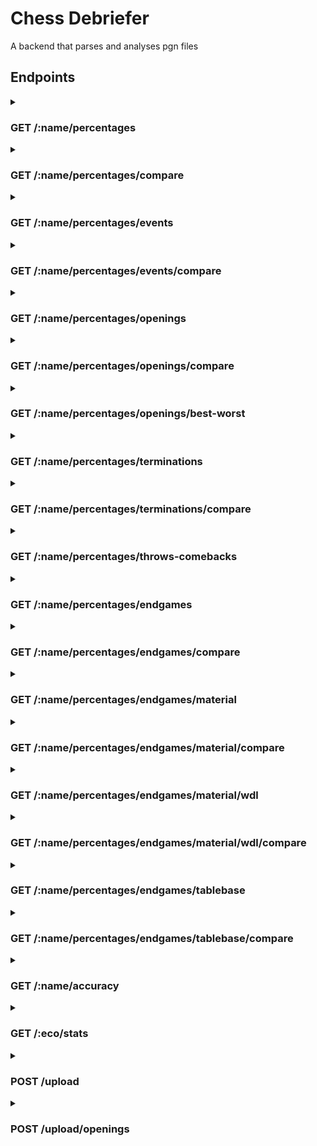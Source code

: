 # Chess Debriefer

A backend that parses and analyses pgn files

## Endpoints
<details>
  <summary> 
  <h3> GET /:name/percentages </h3>
  
  </summary>
  
  #### URI parameters
  * **opponent** : (optional) find only the matches played against this opponent
  * **from** : (optional) find only the matches played after this date
  * **to** : (optional) find only the matches played before this date
  * **minelo** : (optional) find only the matches played where your elo was greater than this
  * **maxelo** : (optional) find only the matches played where your elo was lower than this
  
  #### Response
  Headers
  ```
  Content-Type: application/json
  ```
  
<details>
  <summary>Body</summary>
  
  ```json
	{
		"general percentages": {
			"your wins": 117,
			"your losses": 93,
			"your draws": 9,
			"your win percentage": 53.42,
			"your loss percentage": 42.47,
			"your draw percentage": 4.11
		},
		"side percentages": {
			"white": {
				"your wins": 20,
				"your losses": 22,
				"your draws": 4,
				"your win percentage": 43.48,
				"your loss percentage": 47.83,
				"your draw percentage": 8.7
			},
			"black": {
				"your wins": 97,
				"your losses": 71,
				"your draws": 5,
				"your win percentage": 56.07,
				"your loss percentage": 41.04,
				"your draw percentage": 2.89
			}
		}
	}
  ```
</details>
	
</details>

<details>
  <summary> 
  <h3> GET /:name/percentages/compare </h3>
  
  </summary>
  
  #### URI parameters
  * **elo** : (optional) elo used to find other players' stats, otherwise your elo is used
  * **range** : (optional) players used to generate the stats are within this range (elo - range ~ elo + range)
  
  #### Response
  Headers
  ```
  Content-Type: application/json
  ```
  
<details>
  <summary>Body</summary>
  
  ```json
	{
		"general percentages": {
			"your wins": 117,
			"your losses": 93,
			"your draws": 9,
			"your win percentage": 53.42,
			"your loss percentage": 42.47,
			"your draw percentage": 4.11,
			"other players wins": 35435,
			"other players losses": 42096,
			"other players draws": 2448,
			"other players win percentage": 44.31,
			"other players loss percentage": 52.63,
			"other players draw percentage": 3.06
		},
		"side percentages": {
			"white": {
				"your wins": 20,
				"your losses": 22,
				"your draws": 4,
				"your win percentage": 43.48,
				"your loss percentage": 47.83,
				"your draw percentage": 8.7,
				"other players wins": 19063,
				"other players losses": 19879,
				"other players draws": 1242,
				"other players win percentage": 47.44,
				"other players loss percentage": 49.47,
				"other players draw percentage": 3.09
			},
			"black": {
				"your wins": 97,
				"your losses": 71,
				"your draws": 5,
				"your win percentage": 56.07,
				"your loss percentage": 41.04,
				"your draw percentage": 2.89,
				"other players wins": 16372,
				"other players losses": 22217,
				"other players draws": 1206,
				"other players win percentage": 41.14,
				"other players loss percentage": 55.83,
				"other players draw percentage": 3.03
			}
		}
	}
  ```
</details>
	
</details>

<details>
  <summary> 
  <h3> GET /:name/percentages/events </h3>
  
  </summary>
  
  #### URI parameters
  * **opponent** : (optional) find only the matches played against this opponent
  * **from** : (optional) find only the matches played after this date
  * **to** : (optional) find only the matches played before this date
  * **minelo** : (optional) find only the matches played where your elo was greater than this
  * **maxelo** : (optional) find only the matches played where your elo was lower than this
  
  #### Response
  Headers
  ```
  Content-Type: application/json
  ```
  
<details>
  <summary>Body</summary>
  
  ```json
	{
		"Rated Classical game": {
			"your wins": 116,
			"your losses": 92,
			"your draws": 9,
			"your win percentage": 53.46,
			"your loss percentage": 42.4,
			"your draw percentage": 4.15
		},
		"Rated Blitz game": {
			"your wins": 1,
			"your losses": 1,
			"your draws": 0,
			"your win percentage": 50.0,
			"your loss percentage": 50.0,
			"your draw percentage": 0.0
		}
	}
  ```
</details>
	
</details>

<details>
  <summary> 
  <h3> GET /:name/percentages/events/compare </h3>
  
  </summary>
  
  #### URI parameters
  * **elo** : (optional) elo used to find other players' stats, otherwise your elo is used
  * **range** : (optional) players used to generate the stats are within this range (elo - range ~ elo + range)
  * **event** : (optional) which events to find stats on, otherwise all of your events are used
  
  #### Response
  Headers
  ```
  Content-Type: application/json
  ```
  
<details>
  <summary>Body</summary>
  
  ```json
	{
		"Rated Classical game": {
			"your wins": 116,
			"your losses": 92,
			"your draws": 9,
			"your win percentage": 53.46,
			"your loss percentage": 42.4,
			"your draw percentage": 4.15,
			"other players wins": 14870,
			"other players losses": 16505,
			"other players draws": 1110,
			"other players win percentage": 45.77,
			"other players loss percentage": 50.81,
			"other players draw percentage": 3.42
		},
		"Rated Blitz game": {
			"your wins": 1,
			"your losses": 1,
			"your draws": 0,
			"your win percentage": 50.0,
			"your loss percentage": 50.0,
			"your draw percentage": 0.0,
			"other players wins": 13940,
			"other players losses": 16231,
			"other players draws": 946,
			"other players win percentage": 44.8,
			"other players loss percentage": 52.16,
			"other players draw percentage": 3.04
		}
	}
  ```
</details>
	
</details>

<details>
  <summary> 
  <h3> GET /:name/percentages/openings </h3>
  
  </summary>
  
  #### URI parameters
  * **opponent** : (optional) find only the matches played against this opponent
  * **from** : (optional) find only the matches played after this date
  * **to** : (optional) find only the matches played before this date
  * **minelo** : (optional) find only the matches played where your elo was greater than this
  * **maxelo** : (optional) find only the matches played where your elo was lower than this
  * **eco** : (optional) get only and more specific stats on these ecos, separated by a comma or specify a range (from-to)
  
  #### Response
  Headers
  ```
  Content-Type: application/json
  ```
  
<details>
  <summary>Body</summary>
  
  ```json
	{
		"A04": {
			"your wins": 3,
			"your losses": 4,
			"your draws": 0,
			"your win percentage": 42.86,
			"your loss percentage": 57.14,
			"your draw percentage": 0.0
		},
		"A00": {
			"your wins": 31,
			"your losses": 26,
			"your draws": 4,
			"your win percentage": 50.82,
			"your loss percentage": 42.62,
			"your draw percentage": 6.56
		},
		"A13": {
			"your wins": 1,
			"your losses": 2,
			"your draws": 0,
			"your win percentage": 33.33,
			"your loss percentage": 66.67,
			"your draw percentage": 0.0
		},
		"C20": {
			"your wins": 1,
			"your losses": 0,
			"your draws": 0,
			"your win percentage": 100.0,
			"your loss percentage": 0.0,
			"your draw percentage": 0.0
		},
		"C00": {
			"your wins": 48,
			"your losses": 46,
			"your draws": 3,
			"your win percentage": 49.48,
			"your loss percentage": 47.42,
			"your draw percentage": 3.09
		},
		"A40": {
			"your wins": 33,
			"your losses": 14,
			"your draws": 2,
			"your win percentage": 67.35,
			"your loss percentage": 28.57,
			"your draw percentage": 4.08
		},
		"B00": {
			"your wins": 0,
			"your losses": 1,
			"your draws": 0,
			"your win percentage": 0.0,
			"your loss percentage": 100.0,
			"your draw percentage": 0.0
		}
	}
  ```
</details>
	
</details>

<details>
  <summary> 
  <h3> GET /:name/percentages/openings/compare </h3>
  
  </summary>
  
  #### URI parameters
  * **elo** : (optional) elo used to find other players' stats, otherwise your elo is used
  * **range** : (optional) players used to generate the stats are within this range (elo - range ~ elo + range)
  * **eco** : (optional) which ecos to find stats on, otherwise all of your ecos are used (list separated by a comma)
  
  #### Response
  Headers
  ```
  Content-Type: application/json
  ```
  
<details>
  <summary>Body</summary>
  
  ```json
	{
		"A00": {
			"your wins": 31,
			"your losses": 26,
			"your draws": 4,
			"your win percentage": 50.82,
			"your loss percentage": 42.62,
			"your draw percentage": 6.56,
			"other players wins": 3017,
			"other players losses": 3426,
			"other players draws": 200,
			"other players win percentage": 45.42,
			"other players loss percentage": 51.57,
			"other players draw percentage": 3.01
		},
		"A13": {
			"your wins": 1,
			"your losses": 2,
			"your draws": 0,
			"your win percentage": 33.33,
			"your loss percentage": 66.67,
			"your draw percentage": 0.0,
			"other players wins": 105,
			"other players losses": 143,
			"other players draws": 12,
			"other players win percentage": 40.38,
			"other players loss percentage": 55.0,
			"other players draw percentage": 4.62
		},
		"A04": {
			"your wins": 3,
			"your losses": 4,
			"your draws": 0,
			"your win percentage": 42.86,
			"your loss percentage": 57.14,
			"your draw percentage": 0.0,
			"other players wins": 392,
			"other players losses": 548,
			"other players draws": 25,
			"other players win percentage": 40.62,
			"other players loss percentage": 56.79,
			"other players draw percentage": 2.59
		},
		"C20": {
			"your wins": 1,
			"your losses": 0,
			"your draws": 0,
			"your win percentage": 100.0,
			"your loss percentage": 0.0,
			"your draw percentage": 0.0,
			"other players wins": 2015,
			"other players losses": 2067,
			"other players draws": 116,
			"other players win percentage": 48.0,
			"other players loss percentage": 49.24,
			"other players draw percentage": 2.76
		},
		"B00": {
			"your wins": 0,
			"your losses": 1,
			"your draws": 0,
			"your win percentage": 0.0,
			"your loss percentage": 100.0,
			"your draw percentage": 0.0,
			"other players wins": 2563,
			"other players losses": 3059,
			"other players draws": 171,
			"other players win percentage": 44.24,
			"other players loss percentage": 52.81,
			"other players draw percentage": 2.95
		},
		"C00": {
			"your wins": 48,
			"your losses": 46,
			"your draws": 3,
			"your win percentage": 49.48,
			"your loss percentage": 47.42,
			"your draw percentage": 3.09,
			"other players wins": 1876,
			"other players losses": 2083,
			"other players draws": 113,
			"other players win percentage": 46.07,
			"other players loss percentage": 51.15,
			"other players draw percentage": 2.78
		},
		"A40": {
			"your wins": 33,
			"your losses": 14,
			"your draws": 2,
			"your win percentage": 67.35,
			"your loss percentage": 28.57,
			"your draw percentage": 4.08,
			"other players wins": 2415,
			"other players losses": 2870,
			"other players draws": 153,
			"other players win percentage": 44.41,
			"other players loss percentage": 52.78,
			"other players draw percentage": 2.81
		}
	}
  ```
</details>
	
</details>

<details>
  <summary> 
  <h3> GET /:name/percentages/openings/best-worst </h3>
  
  </summary>
  
  #### URI parameters
  * **opponent** : (optional) find only the matches played against this opponent (only filters your best worst openings)
  * **from** : (optional) find only the matches played after this date (only filters your best worst openings)
  * **to** : (optional) find only the matches played before this date (only filters your best worst openings)
  * **minelo** : (optional) find only the matches played where your elo was greater than this (only filters your best worst openings)
  * **maxelo** : (optional) find only the matches played where your elo was lower than this (only filters your best worst openings)
  * **elo** : (optional) elo used to find other players' stats, otherwise your elo is used
  * **range** : (optional) players used to generate the stats are within this range (elo - range ~ elo + range)
  * **limit** : (optional) openings list limit (default is 3)
  * **min_played** : (optional) only considers openings that have at least this many matches played
  
  #### Response
  Headers
  ```
  Content-Type: application/json
  ```
  
<details>
  <summary>Body</summary>
  
  ```json
	{
		"your best": [
			"B01",
			"C02",
			"C23"
		],
		"your worst": [
			"C24",
			"C00",
			"B20"
		],
		"other players best": [
			"C28",
			"C48",
			"D01"
		],
		"other players worst": [
			"C80",
			"B31",
			"C11"
		]
	}
  ```
</details>
	
</details>

<details>
  <summary> 
  <h3> GET /:name/percentages/terminations </h3>
  
  </summary>
  
  #### URI parameters
  * **opponent** : (optional) find only the matches played against this opponent
  * **from** : (optional) find only the matches played after this date
  * **to** : (optional) find only the matches played before this date
  * **minelo** : (optional) find only the matches played where your elo was greater than this
  * **maxelo** : (optional) find only the matches played where your elo was lower than this
  
  #### Response
  Headers
  ```
  Content-Type: application/json
  ```
  
<details>
  <summary>Body</summary>
  
  ```json
	{
		"Normal": {
			"your wins": 101,
			"your losses": 87,
			"your draws": 9,
			"your win percentage": 51.27,
			"your loss percentage": 44.16,
			"your draw percentage": 4.57
		},
		"Time forfeit": {
			"your wins": 16,
			"your losses": 6,
			"your draws": 0,
			"your win percentage": 72.73,
			"your loss percentage": 27.27,
			"your draw percentage": 0.0
		}
	}
  ```
</details>
	
</details>

<details>
  <summary> 
  <h3> GET /:name/percentages/terminations/compare </h3>
  
  </summary>
  
  #### URI parameters
  * **elo** : (optional) elo used to find other players' stats, otherwise your elo is used
  * **range** : (optional) players used to generate the stats are within this range (elo - range ~ elo + range)
  * **termination** : (optional) which terminations to find stats on, otherwise all of your terminations are used
  
  #### Response
  Headers
  ```
  Content-Type: application/json
  ```
  
<details>
  <summary>Body</summary>
  
  ```json
	{
		"Normal": {
			"your wins": 101,
			"your losses": 87,
			"your draws": 9,
			"your win percentage": 51.27,
			"your loss percentage": 44.16,
			"your draw percentage": 4.57,
			"other players wins": 24634,
			"other players losses": 29923,
			"other players draws": 2187,
			"other players win percentage": 43.41,
			"other players loss percentage": 52.73,
			"other players draw percentage": 3.85
		},
		"Time forfeit": {
			"your wins": 16,
			"your losses": 6,
			"your draws": 0,
			"your win percentage": 72.73,
			"your loss percentage": 27.27,
			"your draw percentage": 0.0,
			"other players wins": 10801,
			"other players losses": 12173,
			"other players draws": 261,
			"other players win percentage": 46.49,
			"other players loss percentage": 52.39,
			"other players draw percentage": 1.12
		}
	}
  ```
</details>
	
</details>

<details>
  <summary> 
  <h3> GET /:name/percentages/throws-comebacks </h3>
  
  </summary>
  
  #### URI parameters
  * **opponent** : (optional) find only the matches played against this opponent
  * **from** : (optional) find only the matches played after this date
  * **to** : (optional) find only the matches played before this date
  * **minelo** : (optional) find only the matches played where your elo was greater than this
  * **maxelo** : (optional) find only the matches played where your elo was lower than this
  
  #### Response
  Headers
  ```
  Content-Type: application/json
  ```
  
<details>
  <summary>Body</summary>
  
  ```json
	{
		"throws": 34,
		"losses": 86,
		"percentage_throws": 39.53,
		"comebacks": 10,
		"wins": 105,
		"percentage_comebacks": 9.52
	}
  ```
</details>
	
</details>

<details>
  <summary> 
  <h3> GET /:name/percentages/endgames </h3>
  
  </summary>
  
  #### URI parameters
  * **pieces** : (optional) how many pieces must be left on the board (at least) to be considered an endgame
  * **opponent** : (optional) find only the matches played against this opponent
  * **from** : (optional) find only the matches played after this date
  * **to** : (optional) find only the matches played before this date
  * **minelo** : (optional) find only the matches played where your elo was greater than this
  * **maxelo** : (optional) find only the matches played where your elo was lower than this
  
  #### Response
  Headers
  ```
  Content-Type: application/json
  ```
  
<details>
  <summary>Body</summary>
  
  ```json
	{
		"general percentages": {
			"games": 219,
			"endgames": 54,
			"percentage of games that finish in the endgame": 24.66,
			"wins": 23,
			"losses": 25,
			"draws": 6,
			"win percentage": 42.59,
			"loss percentage": 46.3,
			"draw percentage": 11.11
		},
		"side percentages": {
			"white": {
				"wins": 3,
				"losses": 5,
				"draws": 2,
				"win percentage": 30.0,
				"loss percentage": 50.0,
				"draw percentage": 20.0
			},
			"black": {
				"wins": 20,
				"losses": 20,
				"draws": 4,
				"win percentage": 45.45,
				"loss percentage": 45.45,
				"draw percentage": 9.09
			}
		}
	}
  ```
</details>
	
</details>

<details>
  <summary> 
  <h3> GET /:name/percentages/endgames/compare </h3>
  
  </summary>
  
  #### URI parameters
  * **elo** : (optional) elo used to find other players' stats, otherwise your elo is used
  * **range** : (optional) players used to generate the stats are within this range (elo - range ~ elo + range)
  
  #### Response
  Headers
  ```
  Content-Type: application/json
  ```
  
<details>
  <summary>Body</summary>
  
  ```json
	{
		"general percentages": {
			"games": 184,
			"endgames": 17,
			"percentage of games that finish in the endgame": 9.24,
			"wins": 4,
			"losses": 8,
			"draws": 5,
			"win percentage": 23.53,
			"loss percentage": 47.06,
			"draw percentage": 29.41,
			"other players games": 4077,
			"other players wins": 3083,
			"other players losses": 3082,
			"other players draws": 1978,
			"other players win percentage": 37.86,
			"other players loss percentage": 37.85,
			"other players draw percentage": 24.29
		},
		"side percentages": {
			"white": {
				"wins": 1,
				"losses": 1,
				"draws": 2,
				"win percentage": 25.0,
				"loss percentage": 25.0,
				"draw percentage": 50.0,
				"other players wins": 1532,
				"other players losses": 1554,
				"other players draws": 990,
				"other players win percentage": 37.59,
				"other players loss percentage": 38.13,
				"other players draw percentage": 24.29
			},
			"black": {
				"wins": 3,
				"losses": 7,
				"draws": 3,
				"win percentage": 23.08,
				"loss percentage": 53.85,
				"draw percentage": 23.08,
				"other players wins": 1551,
				"other players losses": 1528,
				"other players draws": 988,
				"other players win percentage": 38.14,
				"other players loss percentage": 37.57,
				"other players draw percentage": 24.29
			}
		}
	}
  ```
</details>
	
</details>

<details>
  <summary> 
  <h3> GET /:name/percentages/endgames/material </h3>
  
  </summary>
  
  #### URI parameters
  * **pieces** : (optional) how many pieces must be left on the board (at least) to be considered an endgame
  * **opponent** : (optional) find only the matches played against this opponent
  * **from** : (optional) find only the matches played after this date
  * **to** : (optional) find only the matches played before this date
  * **minelo** : (optional) find only the matches played where your elo was greater than this
  * **maxelo** : (optional) find only the matches played where your elo was lower than this
  
  #### Response
  Headers
  ```
  Content-Type: application/json
  ```
  
<details>
  <summary>Body</summary>
  
  ```json
	{
		"wins": 23,
		"matches you should have won (material advantage)": 16,
		"losses": 25,
		"matches you should have lost (material disadvantage)": 24,
		"draws": 6,
		"draws with material advantage": 2,
		"draws with material disadvantage": 4
	}
  ```
</details>
	
</details>

<details>
  <summary> 
  <h3> GET /:name/percentages/endgames/material/compare </h3>
  
  </summary>
  
  #### URI parameters
  * **elo** : (optional) elo used to find other players' stats, otherwise your elo is used
  * **range** : (optional) players used to generate the stats are within this range (elo - range ~ elo + range)
  
  #### Response
  Headers
  ```
  Content-Type: application/json
  ```
  
<details>
  <summary>Body</summary>
  
  ```json
	{
		"wins": 4,
		"matches you should have won (material advantage)": 4,
		"losses": 8,
		"matches you should have lost (material disadvantage)": 7,
		"draws": 5,
		"draws with material advantage": 3,
		"draws with material disadvantage": 2,
		"other players wins": 3083,
		"matches other players should have won (material advantage)": 2717,
		"other players losses": 3082,
		"matches other players should have lost (material disadvantage)": 2717,
		"other players draws": 1978,
		"other players draws with material advantage": 989,
		"other players draws with material disadvantage": 989
	}
  ```
</details>
	
</details>

<details>
  <summary> 
  <h3> GET /:name/percentages/endgames/material/wdl </h3>
  
  </summary>
  
  #### URI parameters
  * **pieces** : (optional) how many pieces must be left on the board (at least) to be considered an endgame
  * **opponent** : (optional) find only the matches played against this opponent
  * **from** : (optional) find only the matches played after this date
  * **to** : (optional) find only the matches played before this date
  * **minelo** : (optional) find only the matches played where your elo was greater than this
  * **maxelo** : (optional) find only the matches played where your elo was lower than this
  
  #### Response
  Headers
  ```
  Content-Type: application/json
  ```
  
<details>
  <summary>Body</summary>
  
  ```json
	{
		"material advantage": {
			"wins": 16,
			"losses": 1,
			"draws": 2,
			"percentage won": 84.21,
			"percentage lost": 5.26,
			"percentage drawn": 10.53
		},
		"material disadvantage": {
			"wins": 7,
			"losses": 24,
			"draws": 4,
			"percentage won": 20.0,
			"percentage lost": 68.57,
			"percentage drawn": 11.43
		}
	}
  ```
</details>
	
</details>

<details>
  <summary> 
  <h3> GET /:name/percentages/endgames/material/wdl/compare </h3>
  
  </summary>
  
  #### URI parameters
  * **elo** : (optional) elo used to find other players' stats, otherwise your elo is used
  * **range** : (optional) players used to generate the stats are within this range (elo - range ~ elo + range)
  
  #### Response
  Headers
  ```
  Content-Type: application/json
  ```
  
<details>
  <summary>Body</summary>
  
  ```json
	{
		"your stats": {
			"material advantage": {
				"wins": 4,
				"losses": 1,
				"draws": 3,
				"percentage won": 50.0,
				"percentage lost": 12.5,
				"percentage drawn": 37.5
			},
			"material disadvantage": {
				"wins": 0,
				"losses": 7,
				"draws": 2,
				"percentage won": 0.0,
				"percentage lost": 77.78,
				"percentage drawn": 22.22
			}
		},
		"other players stats": {
			"material advantage": {
				"wins": 1664,
				"losses": 262,
				"draws": 653,
				"percentage won": 64.52,
				"percentage lost": 10.16,
				"percentage drawn": 25.32
			},
			"material disadvantage": {
				"wins": 241,
				"losses": 1943,
				"draws": 671,
				"percentage won": 8.44,
				"percentage lost": 68.06,
				"percentage drawn": 23.5
			}
		}
	}
  ```
</details>
	
</details>

<details>
  <summary> 
  <h3> GET /:name/percentages/endgames/tablebase </h3>
  
  </summary>
  
  #### URI parameters
  * **pieces** : (optional) how many pieces must be left on the board (at least) to be considered an endgame (maximum is 5 for tablebase)
  * **opponent** : (optional) find only the matches played against this opponent
  * **from** : (optional) find only the matches played after this date
  * **to** : (optional) find only the matches played before this date
  * **minelo** : (optional) find only the matches played where your elo was greater than this
  * **maxelo** : (optional) find only the matches played where your elo was lower than this
  
  #### Response
  Headers
  ```
  Content-Type: application/json
  ```
  
<details>
  <summary>Body</summary>
  
  ```json
	{
		"wins": 4,
		"matches you should have won": 4,
		"losses": 10,
		"matches you should have lost": 9,
		"draws": 5,
		"matches you should have drawn": 4
	}
  ```
</details>
	
</details>

<details>
  <summary> 
  <h3> GET /:name/percentages/endgames/tablebase/compare </h3>
  
  </summary>
  
  #### URI parameters
  * **elo** : (optional) elo used to find other players' stats, otherwise your elo is used
  * **range** : (optional) players used to generate the stats are within this range (elo - range ~ elo + range)
  
  #### Response
  Headers
  ```
  Content-Type: application/json
  ```
  
<details>
  <summary>Body</summary>
  
  ```json
	{
		"wins": 4,
		"matches you should have won": 4,
		"losses": 8,
		"matches you should have lost": 7,
		"draws": 5,
		"matches you should have drawn": 4,
		"other players wins": 3083,
		"matches other players should have won": 2740,
		"other players losses": 3082,
		"matches other players should have lost": 2740,
		"other players draws": 1978,
		"matches other players should have drawn": 1125
	}
  ```
</details>
	
</details>

<details>
  <summary>
  <h3> GET /:name/accuracy </h3>
  </summary>
  
  #### URI parameters
  * None
  
  #### Response
  Headers
  ```
  Content-Type: application/json
  ```
  
<details>
  <summary>Body</summary>
  
  ```json
	{
		"general accuracy": 28.98,
		"accuracy after opening": 30.21
	}
  ```
</details>

</details>

<details>
  <summary>
  <h3> GET /:eco/stats </h3>
  </summary>
  
  #### URI parameters
  * **tournament** : (optional) get opening statistics only based on tournament games
  * **min_elo** : (optional) get opening statistics only based on games that have at least this elo
  * **elo** : (optional) elo used to find the matches, can be used only if min_elo isn't specified
  * **range** : (optional) matches used to generate the stats when using elo param are within this range (elo - range ~ elo + range)
  
  #### Response
  Headers
  ```
  Content-Type: application/json
  ```
  
<details>
  <summary>Body</summary>
  
  ```json
	{
		"E30": {
			"white_wins": 3,
			"black_wins": 24,
			"draws": 1,
			"percentage_white_wins": 10.71,
			"percentage_black_wins": 85.71,
			"percentage_draws_wins": 3.57
		},
		"variations": {
			"Nimzo-Indian Leningrad Variation ": {
				"white_wins": 3,
				"black_wins": 24,
				"draws": 1,
				"white_win_percentage": 10.71,
				"black_win_percentage": 85.71,
				"draw_percentage": 3.57,
				"engine_evaluation": -0.15
			},
			"Nimzo-Indian Leningrad, ...b5 gambit": {
				"white_wins": 0,
				"black_wins": 0,
				"draws": 0,
				"white_win_percentage": 0.0,
				"black_win_percentage": 0.0,
				"draw_percentage": 0.0,
				"engine_evaluation": 0.14
			}
		}
	}
  ```
</details>

</details>

<details>
  <summary>
  <h3> POST /upload </h3>
  </summary>
  
  #### URI parameters
  * None
  
  #### Request
  Headers
  ```
  Content-Type: multipart/form-data
  ```
  
<details>
  <summary>Body</summary>
  
  KEY: file
  VALUE: the pgn file
</details>
  
  #### Response
  Headers
  ```
  Content-Type: text/html
  ```
  
<details>
  <summary>Body</summary>
  
  None
</details>

</details>

<details>
  <summary>
  <h3> POST /upload/openings </h3>
  </summary>
  
  #### URI parameters
  * None
  
  #### Request
  Headers
  ```
  Content-Type: multipart/form-data
  ```
  
<details>
  <summary>Body</summary>
  
  KEY: file
  VALUE: the pgn file
</details>
  
  #### Response
  Headers
  ```
  Content-Type: text/html
  ```
  
<details>
  <summary>Body</summary>
  
  None
</details>

</details>
